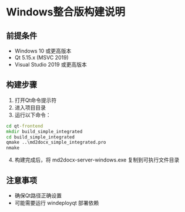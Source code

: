 # Windows整合版构建说明

## 前提条件
- Windows 10 或更高版本
- Qt 5.15.x (MSVC 2019)
- Visual Studio 2019 或更高版本

## 构建步骤

1. 打开Qt命令提示符
2. 进入项目目录
3. 运行以下命令：

```cmd
cd qt-frontend
mkdir build_simple_integrated
cd build_simple_integrated
qmake ..\md2docx_simple_integrated.pro
nmake
```

4. 构建完成后，将 md2docx-server-windows.exe 复制到可执行文件目录

## 注意事项
- 确保Qt路径正确设置
- 可能需要运行 windeployqt 部署依赖
